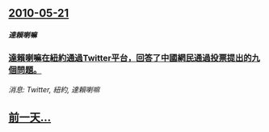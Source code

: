 ## [2010-05-21](/news/2010/05/21/index.md)

##### 達賴喇嘛
### [ 達賴喇嘛在紐約通過Twitter平台，回答了中國網民通過投票提出的九個問題。](/news/2010/05/21/達賴喇嘛在紐約通過Twitter平台-回答了中國網民通過投票提出的九個問題.md)
_消息: Twitter, 紐約, 達賴喇嘛_

## [前一天...](/news/2010/05/20/index.md)

